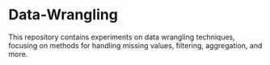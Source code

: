 # Data-Wrangling
This repository contains experiments on data wrangling techniques, focusing on methods for handling missing values, filtering, aggregation, and more.
